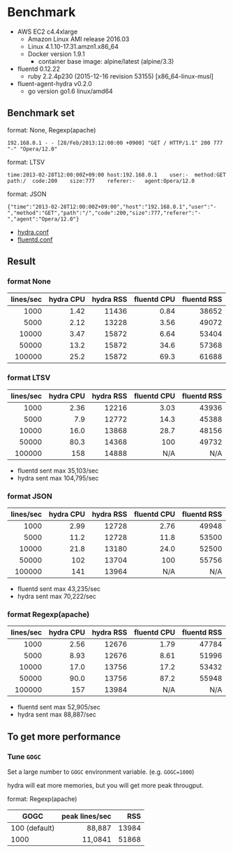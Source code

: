# Benchmark

* AWS EC2 c4.4xlarge
  * Amazon Linux AMI release 2016.03
  * Linux 4.1.10-17.31.amzn1.x86_64
  * Docker version 1.9.1
    * container base image: alpine/latest (alpine/3.3)
* fluentd 0.12.22
  * ruby 2.2.4p230 (2015-12-16 revision 53155) [x86_64-linux-musl]
* fluent-agent-hydra v0.2.0
  * go version go1.6 linux/amd64

## Benchmark set

format: None, Regexp(apache)
```
192.168.0.1 - - [28/Feb/2013:12:00:00 +0900] "GET / HTTP/1.1" 200 777 "-" "Opera/12.0"
```

format: LTSV
```
time:2013-02-28T12:00:00Z+09:00	host:192.168.0.1	user:-	method:GET	path:/	code:200	size:777	referer:-	agent:Opera/12.0
```

format: JSON
```
{"time":"2013-02-28T12:00:00Z+09:00","host":"192.168.0.1","user":"-","method":"GET","path":"/","code":200,"size":777,"referer":"-","agent":"Opera/12.0"}
```

- [hydra.conf](hydra/hydra.conf)
- [fluentd.conf](fluentd/fluentd.conf)

## Result

### format None

| lines/sec  | hydra CPU  | hydra RSS   | fluentd CPU | fluentd RSS |
|-----------:|-----------:|------------:|------------:|------------:|
|       1000 |       1.42 |       11436 |        0.84 |       38652 |
|       5000 |       2.12 |       13228 |        3.56 |       49072 |
|      10000 |       3.47 |       15872 |        6.64 |       53404 |
|      50000 |       13.2 |       15872 |        34.6 |       57368 |
|     100000 |       25.2 |       15872 |        69.3 |       61688 |

### format LTSV

| lines/sec  | hydra CPU  | hydra RSS   | fluentd CPU | fluentd RSS |
|-----------:|-----------:|------------:|------------:|------------:|
|       1000 |       2.36 |       12216 |        3.03 |       43936 |
|       5000 |        7.9 |       12772 |        14.3 |       45388 |
|      10000 |       16.0 |       13868 |        28.7 |       48156 |
|      50000 |       80.3 |       14368 |         100 |       49732 |
|     100000 |        158 |       14888 |         N/A |         N/A |

* fluentd sent max 35,103/sec
* hydra sent max 104,795/sec

### format JSON

| lines/sec  | hydra CPU  | hydra RSS   | fluentd CPU | fluentd RSS |
|-----------:|-----------:|------------:|------------:|------------:|
|       1000 |       2.99 |       12728 |        2.76 |       49948 |
|       5000 |       11.2 |       12728 |        11.8 |       53500 |
|      10000 |       21.8 |       13180 |        24.0 |       52500 |
|      50000 |        102 |       13704 |         100 |       55756 |
|     100000 |        141 |       13964 |         N/A |         N/A |

* fluentd sent max 43,235/sec
* hydra sent max  70,222/sec

### format Regexp(apache)

| lines/sec  | hydra CPU  | hydra RSS   | fluentd CPU | fluentd RSS |
|-----------:|-----------:|------------:|------------:|------------:|
|       1000 |       2.56 |       12676 |        1.79 |       47784 |
|       5000 |       8.93 |       12676 |        8.61 |       51996 |
|      10000 |       17.0 |       13756 |        17.2 |       53432 |
|      50000 |       90.0 |       13756 |        87.2 |       55948 |
|     100000 |        157 |       13984 |        N/A  |         N/A |

* fluentd sent max 52,905/sec
* hydra sent max 88,887/sec

## To get more performance

### Tune `GOGC`

Set a large number to `GOGC` environment variable. (e.g. `GOGC=1000`)

hydra will eat more memories, but you will get more peak througput.

format: Regexp(apache)

| GOGC          | peak lines/sec  |  RSS    |
|---------------|----------------:|--------:|
| 100 (default) |          88,887 |  13984  |
| 1000          |         11,0841 |  51868  |
